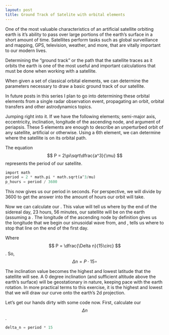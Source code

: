```yaml
---
layout: post
title: Ground Track of Satelite with orbital elements
---
```


One of the most valuable characteristics of an artificial satellite orbiting earth is it’s ability to pass over large portions of the earth’s surface in a short amount of time. Satellites perform tasks such as global surveillance and mapping, GPS, television, weather, and more, that are vitally important to our modern lives. 

Determining the “ground track” or the path that the satellite traces as it orbits the earth is one of the most useful and important calculations that must be done when working with a satellite. 

When given a set of classical orbital elements, we can determine the parameters necessary to draw a basic ground track of our satellite. 

In future posts in this series I plan to go into determining these orbital elements from a single radar observation event, propagating an orbit, orbital transfers and other astrodynamics topics. 

Jumping right into it. If we have the following elements; semi-major axis, eccentricity, inclination, longitude of the ascending node, and argument of periapsis. These 5 elements are enough to describe an unperturbed orbit of any satellite, artificial or otherwise. Using a 6th element, we can determine where the satellite is on its orbital path.

The equation $$ P = 2\pi\sqrt\dfrac{a^3}{\mu} $$ represents the period of our satellite.

```python
import math
period = 2 * math.pi * math.sqrt(a^3/mu)
p_hours = period / 3600
```
This now gives us our period in seconds. For perspective, we will divide by 3600 to get the answer into the amount of hours our orbit will take. 

Now we can calculate our . This value will tell us where by the end of the sidereal day, 23 hours, 56 minutes, our satellite will be on the earth (assuming a . The longitude of the ascending node by definition gives us the longitude that we begin our sinusoidal wave from, and , tells us where to stop that line on the end of the first day. 

Where $$ P = \dfrac{\Delta n}{15\circ} $$ . So, $$ \Delta n = P \cdot 15\circ $$


The inclination value becomes the highest and lowest latitude that the satellite will see. A 0 degree inclination (and sufficient altitude above the earth’s surface) will be geostationary in nature, keeping pace with the earth rotation. In more practical terms to this exercise, it is the highest and lowest that we will draw our curve onto the earth’s 2d projection.

Let’s get our hands dirty with some code now. First, calculate our $$ \Delta n $$.
 
```python
delta_n = period * 15
```
